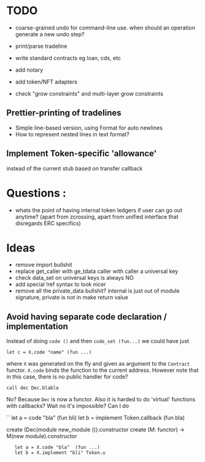 # TODO



* coarse-grained undo for command-line use. when should an operation generate a new undo step?
* print/parse tradeline

* write standard contracts eg loan, cds, etc
* add notary
* add token/NFT adapters
* check "grow constraints" and multi-layer grow constraints

## Prettier-printing of tradelines

  - Simple line-based version, using Format for auto newlines
  - How to represent nested lines in text format?

## Implement Token-specific 'allowance' 
instead of the current stub based on transfer callback


# Questions :
* whats the point of having internal token ledgers if user can go out anytime?
   (apart from zcrossing, apart from unified interface that disregards ERC specifics)


# Ideas

  * remove import bullshit
  * replace get_caller with ge_tdata caller with caller a universal key 
  * check data_set on universal keys is always NO 
  * add special !ref syntax to look nicer 
  * remove all the private_data bullshit? internal is just out of module signature, private is not in make return value 



## Avoid having separate code declaration / implementation

Instead of doing `code ()` and then `code_set (fun...)` we could have just 

```
let c = X.code "name" (fun ...)
```

where `X` was generated on the fly and given as argument to the `Contract` functor. `X.code` binds the function to the current address. However note that in this case, there is no public handler for code?

```
call dec Dec.blabla
```

No? Because `Dec` is now a functor.
Also it is harded to do 'virtual' functions with callbacks? Wait no it's impossible?  Can I do

``
let a = code "bla" (fun bli)
let b = implement Token.callback (fun bla)

create (Dec(module new_module ()).constructor
        create (M: functor) ->
       M(new module).constructor

       let a = X.code "bla"  (fun ...)
       let b = X.implement "bli" Token.u
```
